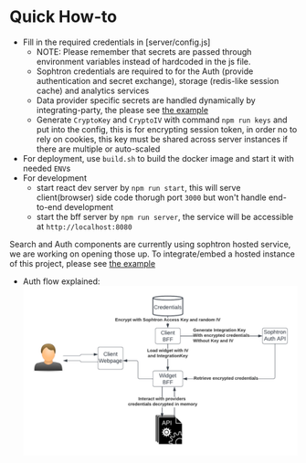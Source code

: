 # Quick How-to

- Fill in the required credentials in [server/config.js]
  * NOTE: Please remember that secrets are passed through environment variables instead of hardcoded in the js file.
  * Sophtron credentials are required to for the Auth (provide authentication and secret exchange), storage (redis-like session cache) and analytics services
  * Data provider specific secrets are handled dynamically by integrating-party, the please see [the example](../example/README.md)
  * Generate `CryptoKey` and `CryptoIV` with command `npm run keys` and put into the config, this is for encrypting session token, in order no to rely on cookies, this key must be shared across server instances if there are multiple or auto-scaled
- For deployment, use `build.sh` to build the docker image and start it with needed `ENV`s
- For development
  * start react dev server by `npm run start`, this will serve client(browser) side code thorugh port `3000` but won't handle end-to-end development
  * start the bff server by `npm run server`, the service will be accessible at `http://localhost:8080`

Search and Auth components are currently using sophtron hosted service, we are working on opening those up. 
To integrate/embed a hosted instance of this project, please see [the example](../example/README.md)
- Auth flow explained: ![auth_flow](../openapi/auth_flow.png)
